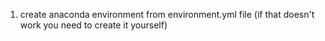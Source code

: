 1. create anaconda environment from environment.yml file (if that doesn't work you need to create it yourself)
